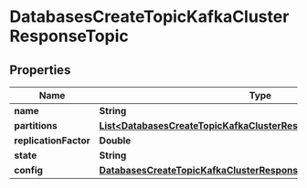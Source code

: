 

# DatabasesCreateTopicKafkaClusterResponseTopic


## Properties

| Name | Type | Description | Notes |
|------------ | ------------- | ------------- | -------------|
|**name** | **String** |  |  [optional] |
|**partitions** | [**List&lt;DatabasesCreateTopicKafkaClusterResponseTopicPartitionsInner&gt;**](DatabasesCreateTopicKafkaClusterResponseTopicPartitionsInner.md) |  |  [optional] |
|**replicationFactor** | **Double** |  |  [optional] |
|**state** | **String** |  |  [optional] |
|**config** | [**DatabasesCreateTopicKafkaClusterResponseTopicConfig**](DatabasesCreateTopicKafkaClusterResponseTopicConfig.md) |  |  [optional] |



